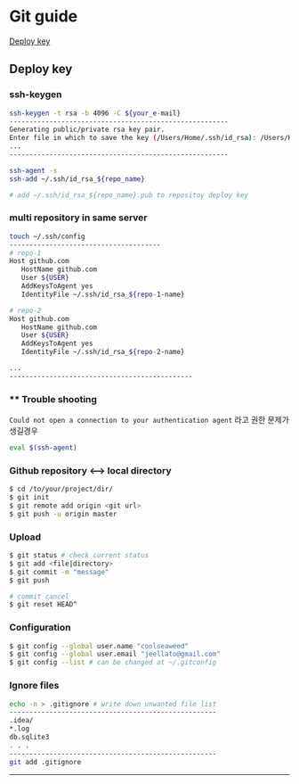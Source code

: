# Git guide
   [Deploy key](#content1)


## Deploy key <a name="content1"></a>


   ### ssh-keygen
   ```bash
   ssh-keygen -t rsa -b 4096 -C ${your_e-mail}
   -------------------------------------------------------
   Generating public/private rsa key pair. 
   Enter file in which to save the key (/Users/Home/.ssh/id_rsa): /Users/Home/.ssh/id_rsa_${repo_name}
   ...
   -------------------------------------------------------
   
   ssh-agent -s
   ssh-add ~/.ssh/id_rsa_${repo_name}
   
   # add ~/.ssh/id_rsa_${repo_name}.pub to repositoy deploy key
   ```
   
   ### multi repository in same server
   ```bash
   touch ~/.ssh/config
   --------------------------------------
   # repo-1
   Host github.com
      HostName github.com
      User ${USER}
      AddKeysToAgent yes
      IdentityFile ~/.ssh/id_rsa_${repo-1-name}

   # repo-2
   Host github.com
      HostName github.com
      User ${USER}
      AddKeysToAgent yes
      IdentityFile ~/.ssh/id_rsa_${repo-2-name}
   
   ...
   ----------------------------------------------
   ```
   
   ### ** Trouble shooting
   `Could not open a connection to your authentication agent` 라고 권한 문제가 생길경우
   ```bash
   eval $(ssh-agent)
   ```
   




   ### Github repository <--> local directory 
   ```bash  
   $ cd /to/your/project/dir/
   $ git init
   $ git remote add origin <git url>
   $ git push -u origin master
   ```

   ### Upload
   ```bash
   $ git status # check current status
   $ git add <file|directory> 
   $ git commit -m "message"
   $ git push 

   # commit cancel
   $ git reset HEAD^  
   ```





   ### Configuration
   ```bash
   $ git config --global user.name "coolseaweed"
   $ git config --global user.email "jeellato@gmail.com"
   $ git config --list # can be changed at ~/.gitconfig
   ```



   
   ### Ignore files
   ```bash
   echo -n > .gitignore # write down unwanted file list
   ----------------------------------------------------
   .idea/
   *.log
   db.sqlite3
   . . .
   ----------------------------------------------------
   git add .gitignore
   ```




---
  
  
  
  
  
  
  
